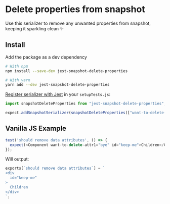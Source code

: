 # Delete properties from snapshot

Use this serializer to remove any unwanted properties from snapshot, keeping it sparkling clean :sparkles:

## Install

Add the package as a dev dependency

```bash
# With npm
npm install --save-dev jest-snapshot-delete-properties

# With yarn
yarn add --dev jest-snapshot-delete-properties
```

[Register serializer with Jest](jest-snapshot-delete-properties) in your `setupTests.js`:

```js
import snapshotDeleteProperties from "jest-snapshot-delete-properties";

expect.addSnapshotSerializer(snapshotDeleteProperties(["want-to-delete-attr1", "want-to-delete-attr2"]));
```

## Vanilla JS Example

```js
test('should remove data attributes', () => {
  expect(<Component want-to-delete-attr1="bye" id="keep-me">Children</Component>).toMatchSnapshot();
});
```

Will output:

```js
exports[`should remove data attributes`] = `
<div
  id="keep-me"
>
  Children
</div>
`;
```
